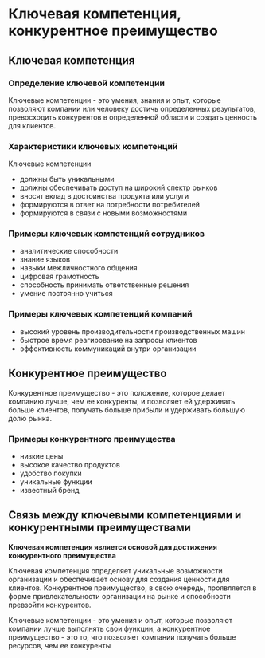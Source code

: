# Ключевая компетенция, конкурентное преимущество

## Ключевая компетенция

### Определение ключевой компетенции

Ключевые компетенции - это умения, знания и опыт, которые позволяют компании или человеку достичь определенных результатов, превосходить конкурентов в определенной области и создать ценность для клиентов.

### Характеристики ключевых компетенций

Ключевые компетенции

- должны быть уникальными
- должны обеспечивать доступ на широкий спектр рынков
- вносят вклад в достоинства продукта или услуги
- формируются в ответ на потребности потребителей
- формируются в связи с новыми возможностями

### Примеры ключевых компетенций сотрудников

- аналитические способности
- знание языков
- навыки межличностного общения
- цифровая грамотность
- способность принимать ответственные решения
- умение постоянно учиться

### Примеры ключевых компетенций компаний

- высокий уровень производительности производственных машин
- быстрое время реагирование на запросы клиентов
- эффективность коммуникаций внутри организации

## Конкурентное преимущество

Конкурентное преимущество - это положение, которое делает компанию лучше, чем ее конкуренты, и позволяет ей удерживать больше клиентов, получать больше прибыли и удерживать большую долю рынка.

### Примеры конкурентного преимущества

- низкие цены
- высокое качество продуктов
- удобство покупки
- уникальные функции
- известный бренд

## Связь между ключевыми компетенциями и конкурентными преимуществами

**Ключевая компетенция является основой для достижения конкурентного преимущества**

Ключевая компетенция определяет уникальные возможности организации и обеспечивает основу для создания ценности для клиентов. Конкурентное преимущество, в свою очередь, проявляется в форме привлекательности организации на рынке и способности превзойти конкурентов.

Ключевые компетенции - это умения и опыт, которые позволяют компании лучше выполнять свои функции, а конкурентное преимущество - это то, что позволяет компании получать больше ресурсов, чем ее конкуренты
